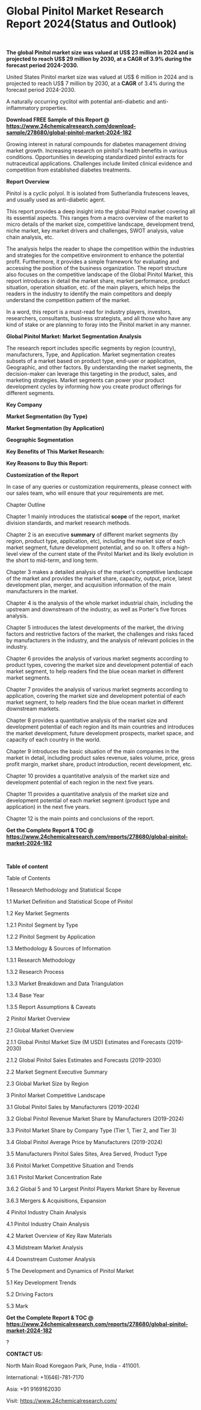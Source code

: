 <h1>Global Pinitol Market Research Report 2024(Status and Outlook)</h1><br/><p><strong>The global Pinitol market size was valued at US$ 23 million in 2024 and is projected to reach US$ 29 million by 2030, at a <strong>CAGR</strong> of 3.9% during the forecast period 2024-2030.</strong></p>
 
 
 
 <p>United States Pinitol market size was valued at US$ 6 million in 2024 and is projected to reach US$ 7 million by 2030, at a <strong>CAGR</strong> of 3.4% during the forecast period 2024-2030.</p>
 
 
 
 <p>A naturally occurring cyclitol with potential anti-diabetic and anti-inflammatory properties.</p>
 
 
 
 <div><b>Download FREE Sample of this Report @ <a href="https://www.24chemicalresearch.com/download-sample/278680/global-pinitol-market-2024-182">https://www.24chemicalresearch.com/download-sample/278680/global-pinitol-market-2024-182</a></b></div>
 
 
 
 <p>Growing interest in natural compounds for diabetes management driving market growth. Increasing research on pinitol&#39;s health benefits in various conditions. Opportunities in developing standardized pinitol extracts for nutraceutical applications. Challenges include limited clinical evidence and competition from established diabetes treatments.</p>
 
 
 
 <p><strong>Report Overview</strong></p>
 
 
 
 <p>Pinitol is a cyclic polyol. It is isolated from Sutherlandia frutescens leaves, and usually used as anti-diabetic agent.</p>
 
 
 
 <p>This report provides a deep insight into the global Pinitol market covering all its essential aspects. This ranges from a macro overview of the market to micro details of the market size, competitive landscape, development trend, niche market, key market drivers and challenges, SWOT analysis, value chain analysis, etc.</p>
 
 
 
 <p>The analysis helps the reader to shape the competition within the industries and strategies for the competitive environment to enhance the potential profit. Furthermore, it provides a simple framework for evaluating and accessing the position of the business organization. The report structure also focuses on the competitive landscape of the Global Pinitol Market, this report introduces in detail the market share, market performance, product situation, operation situation, etc. of the main players, which helps the readers in the industry to identify the main competitors and deeply understand the competition pattern of the market.</p>
 
 
 
 <p>In a word, this report is a must-read for industry players, investors, researchers, consultants, business strategists, and all those who have any kind of stake or are planning to foray into the Pinitol market in any manner.</p>
 
 
 
 <p><strong>Global Pinitol Market: Market Segmentation Analysis</strong></p>
 
 
 
 <p>The research report includes specific segments by region (country), manufacturers, Type, and Application. Market segmentation creates subsets of a market based on product type, end-user or application, Geographic, and other factors. By understanding the market segments, the decision-maker can leverage this targeting in the product, sales, and marketing strategies. Market segments can power your product development cycles by informing how you create product offerings for different segments.</p>
 
 
 
 <p><strong>Key Company</strong></p>
 
 
 
 <p><strong>Market Segmentation (by Type)</strong></p>
 
 
 
 <p><strong>Market Segmentation (<strong>by Application</strong>)</strong></p>
 
 
 
 <p><strong>Geographic Segmentation</strong></p>
 
 
 
 <p><strong>Key Benefits of This Market Research:</strong></p>
 
 
 
 <p><strong>Key <strong>Reasons to Buy</strong> this Report:</strong></p>
 
 
 
 <p><strong>Customization of the Report</strong></p>
 
 
 
 <p>In case of any queries or customization requirements, please connect with our sales team, who will ensure that your requirements are met.</p>
 
 
 
 <p>Chapter Outline</p>
 
 
 
 <p>Chapter 1 mainly introduces the statistical <strong>scope</strong> of the report, market division standards, and market research methods.</p>
 
 
 
 <p>Chapter 2 is an executive <strong>summary</strong> of different market segments (by region, product type, application, etc), including the market size of each market segment, future development potential, and so on. It offers a high-level view of the current state of the Pinitol Market and its likely evolution in the short to mid-term, and long term.</p>
 
 
 
 <p>Chapter 3 makes a detailed analysis of the market&#39;s competitive landscape of the market and provides the market share, capacity, output, price, latest development plan, merger, and acquisition information of the main manufacturers in the market.</p>
 
 
 
 <p>Chapter 4 is the analysis of the whole market industrial chain, including the upstream and downstream of the industry, as well as Porter&#39;s five forces analysis.</p>
 
 
 
 <p>Chapter 5 introduces the latest developments of the market, the driving factors and restrictive factors of the market, the challenges and risks faced by manufacturers in the industry, and the analysis of relevant policies in the industry.</p>
 
 
 
 <p>Chapter 6 provides the analysis of various market segments according to product types, covering the market size and development potential of each market segment, to help readers find the blue ocean market in different market segments.</p>
 
 
 
 <p>Chapter 7 provides the analysis of various market segments according to application, covering the market size and development potential of each market segment, to help readers find the blue ocean market in different downstream markets.</p>
 
 
 
 <p>Chapter 8 provides a quantitative analysis of the market size and development potential of each region and its main countries and introduces the market development, future development prospects, market space, and capacity of each country in the world.</p>
 
 
 
 <p>Chapter 9 introduces the basic situation of the main companies in the market in detail, including product sales revenue, sales volume, price, gross profit margin, market share, product introduction, recent development, etc.</p>
 
 
 
 <p>Chapter 10 provides a quantitative analysis of the market size and development potential of each region in the next five years.</p>
 
 
 
 <p>Chapter 11 provides a quantitative analysis of the market size and development potential of each market segment (product type and application) in the next five years.</p>
 
 
 
 <p>Chapter 12 is the main points and conclusions of the report.</p>
 
 
 
 <div><b>Get the Complete Report & TOC @ <a href="https://www.24chemicalresearch.com/reports/278680/global-pinitol-market-2024-182">https://www.24chemicalresearch.com/reports/278680/global-pinitol-market-2024-182</a></b></div>
 
 
 
 <p><br />
 
 <b>Table of content</b></p>
 
 
 
 <p>Table of Contents<br />
 
 1 Research Methodology and Statistical Scope<br />
 
 1.1 Market Definition and Statistical Scope of Pinitol<br />
 
 1.2 Key Market Segments<br />
 
 1.2.1 Pinitol Segment by Type<br />
 
 1.2.2 Pinitol Segment by Application<br />
 
 1.3 Methodology & Sources of Information<br />
 
 1.3.1 Research Methodology<br />
 
 1.3.2 Research Process<br />
 
 1.3.3 Market Breakdown and Data Triangulation<br />
 
 1.3.4 Base Year<br />
 
 1.3.5 Report Assumptions & Caveats<br />
 
 2 Pinitol Market Overview<br />
 
 2.1 Global Market Overview<br />
 
 2.1.1 Global Pinitol Market Size (M USD) Estimates and Forecasts (2019-2030)<br />
 
 2.1.2 Global Pinitol Sales Estimates and Forecasts (2019-2030)<br />
 
 2.2 Market Segment Executive Summary<br />
 
 2.3 Global Market Size by Region<br />
 
 3 Pinitol Market Competitive Landscape<br />
 
 3.1 Global Pinitol Sales by Manufacturers (2019-2024)<br />
 
 3.2 Global Pinitol Revenue Market Share by Manufacturers (2019-2024)<br />
 
 3.3 Pinitol Market Share by Company Type (Tier 1, Tier 2, and Tier 3)<br />
 
 3.4 Global Pinitol Average Price by Manufacturers (2019-2024)<br />
 
 3.5 Manufacturers Pinitol Sales Sites, Area Served, Product Type<br />
 
 3.6 Pinitol Market Competitive Situation and Trends<br />
 
 3.6.1 Pinitol Market Concentration Rate<br />
 
 3.6.2 Global 5 and 10 Largest Pinitol Players Market Share by Revenue<br />
 
 3.6.3 Mergers & Acquisitions, Expansion<br />
 
 4 Pinitol Industry Chain Analysis<br />
 
 4.1 Pinitol Industry Chain Analysis<br />
 
 4.2 Market Overview of Key Raw Materials<br />
 
 4.3 Midstream Market Analysis<br />
 
 4.4 Downstream Customer Analysis<br />
 
 5 The Development and Dynamics of Pinitol Market<br />
 
 5.1 Key Development Trends<br />
 
 5.2 Driving Factors<br />
 
 5.3 Mark</p>
 
 
 
 <div><b>Get the Complete Report & TOC @ <a href="https://www.24chemicalresearch.com/reports/278680/global-pinitol-market-2024-182">https://www.24chemicalresearch.com/reports/278680/global-pinitol-market-2024-182</a></b></div>
 
 
 
 <p>? </p>
 
 
 
 <p><b>CONTACT US:</b><br />
 
 North Main Road Koregaon Park, Pune, India - 411001.<br />
 
 International: +1(646)-781-7170<br />
 
 Asia: +91 9169162030<br />
 
 Visit: <a href="https://www.24chemicalresearch.com/">https://www.24chemicalresearch.com/</a></p>